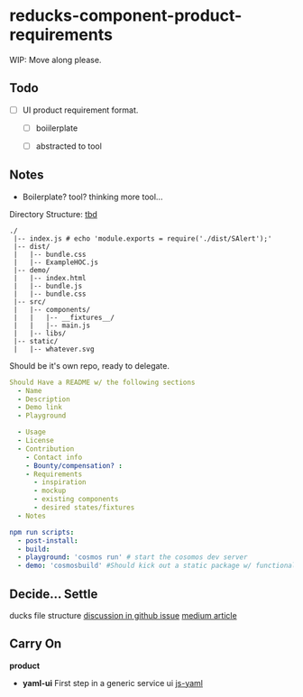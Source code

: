reducks-component-product-requirements
=======================================
WIP: Move along please.

Todo
-----------------------

- [ ] UI product requirement format.
  - [ ] boiilerplate
  - [ ] abstracted to tool


Notes
----------------------

- Boilerplate? tool? thinking more tool...

Directory Structure: [tbd](#fs)

```
./
 |-- index.js # echo 'module.exports = require('./dist/SAlert');'
 |-- dist/
 |   |-- bundle.css
 |   |-- ExampleHOC.js
 |-- demo/
 |   |-- index.html
 |   |-- bundle.js
 |   |-- bundle.css
 |-- src/
 |   |-- components/
 |   |   |-- __fixtures__/
 |   |   |-- main.js
 |   |-- libs/
 |-- static/
 |   |-- whatever.svg

```

Should be it's own repo, ready to delegate.

``` yml
Should Have a README w/ the following sections
  - Name
  - Description
  - Demo link
  - Playground

  - Usage
  - License
  - Contribution
    - Contact info
    - Bounty/compensation? : 
    - Requirements
      - inspiration
      - mockup
      - existing components
      - desired states/fixtures
  - Notes

```

``` yml
npm run scripts:
  - post-install: 
  - build: 
  - playground: 'cosmos run' # start the cosomos dev server
  - demo: 'cosmosbuild' #Should kick out a static package w/ functional component and mocked states

```


Decide... Settle
------------------

<a name="filestructure" />ducks file structure
[discussion in github issue](https://github.com/erikras/react-redux-universal-hot-example/issues/169)
[medium article](https://medium.com/@scbarrus/the-ducks-file-structure-for-redux-d63c41b7035c)

Carry On
----------------------------

__product__
- __yaml-ui__
  First step in a generic service ui
  [js-yaml](http://nodeca.github.io/js-yaml/)
